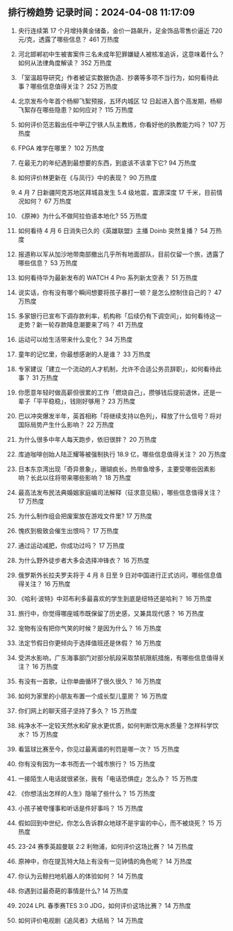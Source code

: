 
## 排行榜趋势 记录时间：2024-04-08 11:17:09
  
  1. 央行连续第 17 个月增持黄金储备，金价一路飙升，足金饰品零售价逼近 720 元/克，透露了哪些信息？ 461 万热度
    
  2. 河北邯郸初中生被害案件三名未成年犯罪嫌疑人被核准追诉，这意味着什么？如何从法律角度解读？ 352 万热度
    
  3. 「室温超导研究」作者被证实数据伪造、抄袭等多项不当行为，如何看待此事？哪些信息值得关注？ 252 万热度
    
  4. 北京发布今年首个杨柳飞絮预报，五环内城区 12 日起进入首个高发期，杨柳飞絮存在哪些隐患？如何应对？ 115 万热度
    
  5. 如何评价范志毅出任中甲辽宁铁人队主教练，你看好他的执教能力吗？ 107 万热度
    
  6. FPGA 难学在哪里？ 102 万热度
    
  7. 在最无力的年纪遇到最想要的东西，到底该不该拿下它? 94 万热度
    
  8. 如何评价林更新在《与凤行》中的表现？ 90 万热度
    
  9. 4 月 7 日新疆阿克苏地区拜城县发生 5.4 级地震，震源深度 17 千米，目前情况如何？ 67 万热度
    
  10. 《原神》为什么不做阿拉伯语本地化? 55 万热度
    
  11. 如何看待 4 月 6 日消失已久的《英雄联盟》主播 Doinb 突然复播？ 54 万热度
    
  12. 报道称以军从加沙地带南部撤出几乎所有地面部队，目前仅留一个旅，透露了哪些信息？ 53 万热度
    
  13. 如何看待华为最新发布的 WATCH 4 Pro 系列新太空表？ 51 万热度
    
  14. 说实话，你有没有哪个瞬间想要将孩子暴打一顿？是怎么控制住自己的？ 47 万热度
    
  15. 多家银行已宣布下调存款利率，机构称「后续仍有下调空间」，如何看待这一走势？新一轮存款降息潮要来了吗？ 41 万热度
    
  16. 运动可以给生活带来什么变化？ 34 万热度
    
  17. 童年的记忆里，你最想感谢的人是谁？ 33 万热度
    
  18. 专家建议「建立一个流动的人才机制，允许不合适公务员辞职」，如何看待此事？ 31 万热度
    
  19. 你愿意年轻时做高薪但很累的工作「燃烧自己」，攒够钱后提前退休，还是一辈子「平平稳稳」，钱刚好够用？ 23 万热度
    
  20. 巴以冲突爆发半年，英首相称「将继续支持以色列」，释放了什么信号？将对国际局势产生什么影响？ 22 万热度
    
  21. 为什么很多中年人每天跑步，依旧很胖？ 20 万热度
    
  22. 库迪咖啡创始人陆正耀等被强制执行 18.9 亿，哪些信息值得关注？ 20 万热度
    
  23. 日本东京湾出现「奇异景象」，珊瑚疯长，热带鱼增多，主要受哪些因素影响？长此以往将带来哪些影响？ 18 万热度
    
  24. 最高法发布民法典婚姻家庭编司法解释（征求意见稿），哪些信息值得关注？ 17 万热度
    
  25. 为什么制作组会把废案放在游戏文件里? 17 万热度
    
  26. 愧疚到极致会催生出恨吗？ 17 万热度
    
  27. 通过运动减肥，你成功过吗？ 17 万热度
    
  28. 为什么野外徒步者大多会选择冲锋衣？ 16 万热度
    
  29. 俄罗斯外长拉夫罗夫将于 4 月 8 日至 9 日对中国进行正式访问，哪些信息值得关注？ 16 万热度
    
  30. 《哈利·波特》中邓布利多最喜欢的学生到底是纽特还是哈利？ 16 万热度
    
  31. 旅行中，你觉得哪座城市既保留了历史感，又兼具现代感？ 16 万热度
    
  32. 宠物有没有把你气笑的时候？是因为什么？ 16 万热度
    
  33. 法定节假日你更倾向于选择值班还是休假？ 16 万热度
    
  34. 受洪水影响，广东海事部门对部分航段采取禁航限航措施，有哪些信息值得关注？ 16 万热度
    
  35. 有没有一首歌，让你单曲循环了很久很久？ 16 万热度
    
  36. 如何为家里的小朋友布置一个成长型儿童房？ 16 万热度
    
  37. 你们网上的聊天搭子坚持了多久？ 15 万热度
    
  38. 纯净水不一定较天然水和矿泉水更优质，如何判断饮用水质量？怎样科学饮水？ 15 万热度
    
  39. 看篮球比赛至今，你见过最离谱的判罚是哪一次？ 15 万热度
    
  40. 你有没有因为一本书而去一个城市旅行？ 15 万热度
    
  41. 一接陌生人电话就很紧张，我有「电话恐惧症」怎么办？ 15 万热度
    
  42. 《你想活出怎样的人生》隐喻了些什么？ 15 万热度
    
  43. 小孩子被夸懂事和听话是件好事吗？ 15 万热度
    
  44. 假如回到中世纪，你怎么告诉群众地球不是宇宙的中心，而不被烧死？ 15 万热度
    
  45. 23-24 赛季英超曼联 2:2 利物浦，如何评价这场比赛？ 14 万热度
    
  46. 原神中，你在提瓦特大陆上有没有一见钟情的角色呢？ 14 万热度
    
  47. 你认为云鲸扫地机器人的体验如何？ 14 万热度
    
  48. 你遇到过最奇葩的事情是什么? 14 万热度
    
  49. 2024 LPL 春季赛TES 3:0 JDG，如何评价这场比赛？ 14 万热度
    
  50. 如何评价电视剧《追风者》大结局？ 14 万热度
    